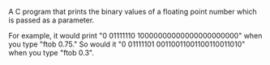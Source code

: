 A C program that prints the binary values of a floating point number which is passed as a parameter. 

For example, it would print "0 01111110 10000000000000000000000" when you type "ftob 0.75." 
So would it "0 01111101 00110011001100110011010" when you type "ftob 0.3". 
